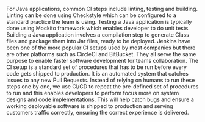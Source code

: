 For Java applications, common CI steps include linting, testing and building. Linting can be done using Checkstyle which can be configured to a standard practice the team is using. Testing a Java application is typically done using Mockito framework which enables developer to do unit tests. Building a Java application involves a compilation step to generate Class files and package them into Jar files, ready to be deployed. Jenkins have been one of the more popular CI setups used by most companies but there are other platforms such as CircleCI and BitBucket. They all serve the same purpose to enable faster software development for teams collaboration. The CI setup is a standard set of procedures that has to be run before every code gets shipped to production. It is an automated system that catches issues to any new Pull Requests. Instead of relying on humans to run these steps one by one, we use CI/CD to repeat the pre-defined set of procedures to run and this enables developers to perform focus more on system designs and code implementations. This will help catch bugs and ensure a working deployable software is shipped to production and serving customers traffic correctly, ensuring the correct experience is delivered.
